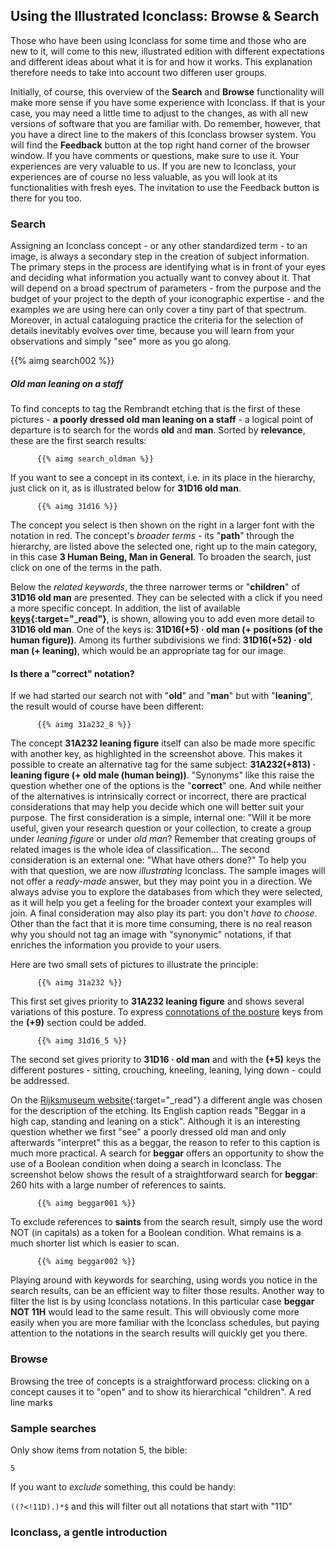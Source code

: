 ## Using the Illustrated Iconclass: Browse & Search  

Those who have been using Iconclass for some time and those who are new to it, will come to this new, illustrated edition with different expectations and different ideas about what it is for and how it works. This explanation therefore needs to take into account two differen user groups.

Initially, of course, this overview of the __Search__ and __Browse__ functionality will make more sense if you have some experience with Iconclass. If that is your case, you may need a little time to adjust to the changes, as with all new versions of software that you are familiar with. Do remember, however, that you have a direct line to the makers of this Iconclass browser system. You will find the __Feedback__ button at the top right hand corner of the browser window. If you have comments or questions, make sure to use it. Your experiences are very valuable to us. If you are new to Iconclass, your experiences are of course no less valuable, as you will look at its functionalities with fresh eyes. The invitation to use the Feedback button is there for you too.


### Search
Assigning an Iconclass concept - or any other standardized term - to an image, is always a secondary step in the creation of subject information. The primary steps in the process are identifying what is in front of your eyes and deciding what information you actually want to convey about it. That will depend on a broad spectrum of parameters - from the purpose and the budget of your project to the depth of your iconographic expertise - and the examples we are using here can only cover a tiny part of that spectrum. Moreover, in actual cataloguing practice the criteria for the selection of details inevitably evolves over time, because you will learn from your observations and simply "see" more as you go along.

{{% aimg search002 %}}

##### Old man leaning on a staff

To find concepts to tag the Rembrandt etching that is the first of these pictures - __a poorly dressed old man leaning on a staff__ - a logical point of departure is to search for the words __old__ and __man__. Sorted by __relevance__, these are the first search results: 

          {{% aimg search_oldman %}} 

If you want to see a concept in its context, i.e. in its place in the hierarchy, just click on it, as is illustrated below for __31D16 old man__.

          {{% aimg 31d16 %}}

The concept you select is then shown on the right in a larger font with the notation in red. The concept's _broader terms_ - its "__path__" through the hierarchy, are listed above the selected one, right up to the main category, in this case __3 Human Being, Man in General__. To broaden the search, just click on one of the terms in the path.

Below the _related keywords_, the three narrower terms or "__children__" of __31D16 old man__ are presented. They can be selected with a click if you need a more specific concept.
In addition, the list of available __[keys](basics#keys){:target="_read"}__, is shown, allowing you to add even more detail to  __31D16 old man__.
One of the keys is: __31D16(+5) · old man (+ positions (of the human figure))__. Among its further subdivisions we find: __31D16(+52) · old man (+ leaning)__, which would be an appropriate tag for our image.


#### Is there a "correct" notation?
If we had started our search not with "__old__" and "__man__" but with "__leaning__", the result would of course have been different:

          {{% aimg 31a232_8 %}} 

The concept __31A232 leaning figure__ itself can also be made more specific with another key, as highlighted in the screenshot above. This makes it possible to create an alternative tag for the same subject:
__31A232(+813) · leaning figure (+ old male (human being))__.
"Synonyms" like this raise the question whether one of the options is the "__correct__" one. And while neither of the alternatives is intrinsically correct or incorrect, there are practical considerations that may help you decide which one will better suit your purpose.
The first consideration is a simple, internal one: "Will it be more useful, given your research question or your collection, to create a group under _leaning figure_  or under _old man_? Remember that creating groups of related images is the whole idea of classification...
The second consideration is an external one: "What have others done?" To help you with that question, we are now _illustrating_ Iconclass. The sample images will not offer a _ready-made_ answer, but they may point you in a direction. We always advise you to explore the databases from which they were selected, as it will help you get a feeling for the broader context your examples will join.
A final consideration may also play its part: you don't _have to choose_. Other than the fact that it is more time consuming, there is no real reason why you should not tag an image with "synonymic" notations, if that enriches the information you provide to your users.

Here are two small sets of pictures to illustrate the principle:

          {{% aimg 31a232 %}} 
       
This first set gives priority to __31A232 leaning figure__ and shows several variations of this posture. To express [connotations of the posture](/en/31A232(+9)) keys from the __(+9)__ section could be added.

          {{% aimg 31d16_5 %}} 

The second set gives priority to  __31D16 · old man__ and with the __(+5)__ keys the different postures - sitting, crouching, kneeling, leaning, lying down - could be addressed.

On the [Rijksmuseum website](https://www.rijksmuseum.nl/collectie/RP-P-OB-245){:target="_read"} a different angle was chosen for the description of the etching. Its English caption reads "Beggar in a high cap, standing and leaning on a stick". Although it is an interesting question whether we first "see" a poorly dressed old man and only afterwards "interpret" this as a beggar, the reason to refer to this caption is much more practical. A search for __beggar__ offers an opportunity to show the use of a Boolean condition when doing a search in Iconclass.
The screenshot below shows the result of a straightforward search for __beggar__: 260 hits with a large number of references to saints.

          {{% aimg beggar001 %}} 

To exclude references to __saints__ from the search result, simply use the word NOT (in capitals) as a token for a Boolean condition. What remains is a much shorter list which is easier to scan.

          {{% aimg beggar002 %}} 

Playing around with keywords for searching, using words you notice in the search results, can be an efficient way to filter those results. Another way to filter the list is by using Iconclass notations. In this particular case __beggar NOT 11H__ would lead to the same result. This will obviously come more easily when you are more familiar with the Iconclass schedules, but paying attention to the notations in the search results will quickly get you there.

### Browse

Browsing the tree of concepts is a straightforward process: clicking on a concept causes it to "open" and to show its hierarchical "children". A red line marks 


### Sample searches

Only show items from notation 5, the bible:

`5`

If you want to _exclude_ something, this could be handy:

`((?<!11D).)*$` and this will filter out all notations that start with "11D"

### Iconclass, a gentle introduction
